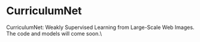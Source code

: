 # CurriculumNet
CurriculumNet: Weakly Supervised Learning from Large-Scale Web Images.\
The code and models will come soon.\

